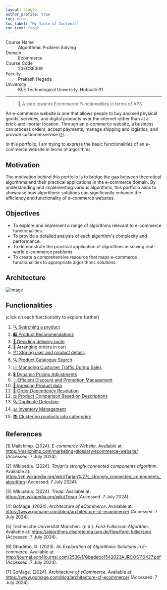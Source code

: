 ```yaml
---
layout: single
author_profile: true
toc: true
toc_label: "My Table of Contents"
toc_icon: "cog"
---
```



<dl>
<dt>Course Name</dt>
<dd>Algorithmic Problem Solving</dd>
<dt>Domain</dt>
<dd>Ecommerce</dd>
<dt>Course Code</dt>
<dd>23ECSE309</dd>
<dt>Faculty</dt>
<dd>Prakash Hegade</dd>
<dt>University</dt>
<dd>KLE Technological University, Hubballi-31</dd>
</dl>

---

> 🚀 A step towards Ecommerce Functionalities in terms of APS

An e-commerce website is one that allows people to buy and sell physical goods, services, and digital products over the internet rather than at a brick-and-mortar location. Through an e-commerce website, a business can process orders, accept payments, manage shipping and logistics, and provide customer service [[1](https://mailchimp.com/marketing-glossary/ecommerce-website/#:~:text=An%20e%2Dcommerce%20website%20is,logistics%2C%20and%20provide%20customer%20service)].

In this portfolio, I am trying to express the basic functionalities of an e-commerce website in terms of algorithms.


## Motivation
The motivation behind this portfolio is to bridge the gap between theoretical algorithms and their practical applications in the e-commerce domain. By understanding and implementing various algorithms, this portfolio aims to showcase how algorithmic solutions can significantly enhance the efficiency and functionality of e-commerce websites.

## Objectives
- To explore and implement a range of algorithms relevant to e-commerce functionalities.
- To provide a detailed analysis of each algorithm's complexity and performance.
- To demonstrate the practical application of algorithms in solving real-world e-commerce problems.
- To create a comprehensive resource that maps e-commerce functionalities to appropriate algorithmic solutions.

## Architecture
![image](https://github.com/AbhijnaKalbhag/Ecommerce-Portfolio.github.io/assets/136738568/dc3efb74-4287-4c7e-9ccc-93e8a8802538)

## Functionalities
(click on each functionality to explore further)

1. [🔍 Searching a product](./1.md)
2. [🛍️ Product Recommendations](./2.md)
3. [🚚 Deciding delivery route](./3.md)
4. [🛒 Arranging orders in cart](./4.md)
5. [📦 Storing user and product details](./5.md)
6. [🔍 Product Catalogue Search](./6.md)
7. [📈 Managing Customer Traffic During Sales](./7.md)
8. [💲 Dynamic Pricing Adjustments](./8.md)
9. [💡 Efficient Discount and Promotion Management](./9.md)
10. [🔢 Indexing Product data](./10.md)
11. [🔗 Order Dependency Resolution](./11.md)
12. [⚖️ Product Comparison Based on Descriptions](./12.md)
13. [🔍 Duplicate Detection](./13.md)
14. [📊 Inventory Management](./14.md)
15. [📚 Clustering products into categories](./15.md)

## References

[1] Mailchimp. (2024). *E-commerce Website*. Available at: https://mailchimp.com/marketing-glossary/ecommerce-website/ (Accessed: 7 July 2024).

[2] Wikipedia. (2024). *Tarjan's strongly connected components algorithm*. Available at: https://en.wikipedia.org/wiki/Tarjan%27s_strongly_connected_components_algorithm (Accessed: 7 July 2024).

[3] Wikipedia. (2024). *Treap*. Available at: https://en.wikipedia.org/wiki/Treap (Accessed: 7 July 2024).

[4] GoMage. (2024). *Architecture of eCommerce*. Available at: https://www.gomage.com/blog/architecture-of-ecommerce/ (Accessed: 7 July 2024).

[5] Technische Universität München. (n.d.). *Ford-Fulkerson Algorithm*. Available at: https://algorithms.discrete.ma.tum.de/flow/ford-fulkerson/ (Accessed: 7 July 2024).

[6] Gbadebo, G. (2023). *An Exploration of Algorithmic Solutions in E-commerce*. Available at: http://journal.edit4journal.com/2536/1/Gbadebo1642023AJRCOS110427.pdf (Accessed: 7 July 2024).

[7] GoMage. (2024). *Architecture of eCommerce*. Available at: https://www.gomage.com/blog/architecture-of-ecommerce/ (Accessed: 7 July 2024).
